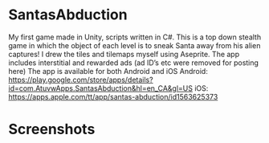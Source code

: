 # SantasAbduction
My first game made in Unity, scripts written in C#. 
This is a top down stealth game in which the object of each level is to sneak Santa away from his alien captures! 
I drew the tiles and tilemaps myself using Aseprite.
The app includes interstitial and rewarded ads (ad ID’s etc were removed for posting here)
The app is available for both Android and iOS
Android:
https://play.google.com/store/apps/details?id=com.AtuvwApps.SantasAbduction&hl=en_CA&gl=US
iOS:
https://apps.apple.com/tt/app/santas-abduction/id1563625373 

# Screenshots
